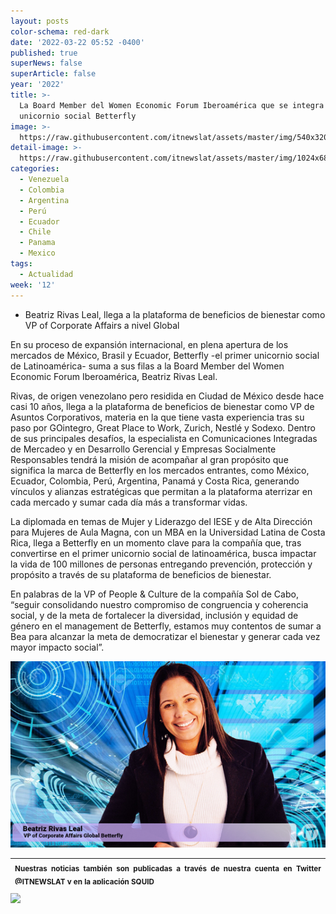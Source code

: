 ```yaml
---
layout: posts
color-schema: red-dark
date: '2022-03-22 05:52 -0400'
published: true
superNews: false
superArticle: false
year: '2022'
title: >-
  La Board Member del Women Economic Forum Iberoamérica que se integra al
  unicornio social Betterfly
image: >-
  https://raw.githubusercontent.com/itnewslat/assets/master/img/540x320/Beatriz-Rivas-Leal-p.jpg
detail-image: >-
  https://raw.githubusercontent.com/itnewslat/assets/master/img/1024x680/Beatriz-Rivas-Leal-g.jpg
categories:
  - Venezuela
  - Colombia
  - Argentina
  - Perú
  - Ecuador
  - Chile
  - Panama
  - Mexico
tags:
  - Actualidad
week: '12'
---
```

- Beatriz Rivas Leal, llega a la plataforma de beneficios de bienestar como VP of Corporate Affairs a nivel Global

En su proceso de expansión internacional, en plena  apertura de los mercados de México, Brasil y Ecuador, Betterfly -el primer unicornio social de Latinoamérica- suma a sus filas a la Board Member del Women Economic Forum Iberoamérica, Beatriz Rivas Leal. 

Rivas, de origen venezolano pero residida en Ciudad de México desde hace casi 10 años, llega a la plataforma de beneficios de bienestar como VP de Asuntos Corporativos, materia en la que tiene vasta experiencia tras su paso por GOintegro, Great Place to Work, Zurich, Nestlé y Sodexo. Dentro de sus principales desafíos, la especialista en Comunicaciones Integradas de Mercadeo y en Desarrollo Gerencial y Empresas Socialmente Responsables tendrá la misión de acompañar al gran propósito que significa la marca de Betterfly en los mercados entrantes, como México, Ecuador, Colombia, Perú, Argentina, Panamá y Costa Rica, generando vínculos y alianzas estratégicas que permitan a la plataforma aterrizar en cada mercado y sumar cada día más a transformar vidas. 

La diplomada en temas de Mujer y Liderazgo del IESE y de Alta Dirección para Mujeres de Aula Magna, con un MBA en la Universidad Latina de Costa Rica, llega a Betterfly en un momento clave para la compañía que, tras convertirse en el primer unicornio social de latinoamérica, busca impactar la vida de 100 millones de personas entregando prevención, protección y propósito a través de su plataforma de beneficios de bienestar. 

En palabras de la VP of People & Culture de la compañía Sol de Cabo, “seguir consolidando nuestro compromiso de congruencia y coherencia social, y de la meta de fortalecer la diversidad, inclusión y equidad de género en el management de Betterfly, estamos muy contentos de sumar a Bea para alcanzar la meta de democratizar el bienestar y generar cada vez mayor impacto social”.

![](https://raw.githubusercontent.com/itnewslat/assets/master/img/540x320/Beatriz-Rivas-Leal-p.jpg)

<table style="height: 42px;" width="569">
<tbody>
<tr>
<td style="text-align: justify;"><sub><strong>Nuestras noticias también son publicadas a través de nuestra cuenta en Twitter <a href="https://twitter.com/itnewslat?lang=es">@ITNEWSLAT</a> y en la aplicación <a href="https://squidapp.co/en/">SQUID</a></strong></sub></td>
</tr>
</tbody>
</table>

<img src="https://tracker.metricool.com/c3po.jpg?hash=56f88a41e39ab42c063cc51676587a04"/>
